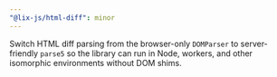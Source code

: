 ```yaml
---
"@lix-js/html-diff": minor
---
```


Switch HTML diff parsing from the browser-only `DOMParser` to server-friendly `parse5` so the library can run in Node, workers, and other isomorphic environments without DOM shims.
